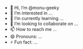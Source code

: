 - 👋 Hi, I’m @monu-geeky
- 👀 I’m interested in ...
- 🌱 I’m currently learning ...
- 💞️ I’m looking to collaborate on ...
- 📫 How to reach me ...
- 😄 Pronouns: ...
- ⚡ Fun fact: ...

<!---
monu-geeky/monu-geeky is a ✨ special ✨ repository because its `README.md` (this file) appears on your GitHub profile.
You can click the Preview link to take a look at your changes.
--->
